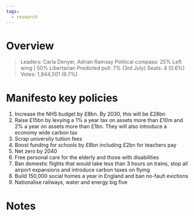 ```yaml
---
tags:
  - research
---
```

# Overview

> Leaders: Carla Denyer, Adrian Ramsay 
> Political compass: 25% Left wing | 50% Libertarian
> Predicted poll: 7% (3rd July)
> Seats: 4 (0.6%)
> Votes: 1,944,501 (6.7%)

# Manifesto key policies

1. Increase the NHS budget by £8bn. By 2030, this will be £28bn
2. Raise £15bn by levying a 1% a year tax on assets more than £10m and 2% a year on assets more than £1bn. They will also introduce a economy wide carbon tax 
3. Scrap university tuition fees
4. Boost funding for schools by £8bn including £2bn for teachers pay
5. Net zero by 2040
6. Free personal care for the elderly and those with disabilities
7. Ban domestic flights that would take less than 3 hours on trains, stop all airport expansions and introduce carbon taxes on flying
8. Build 150,000 social homes a year in England and ban no-fault evictions
9. Nationalise railways, water and energy big five

# Notes

